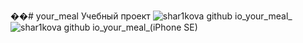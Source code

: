 ��#   y o u r _ m e a l 
 
 Учебный проект
![shar1kova github io_your_meal_](https://github.com/shar1kova/your_meal/assets/132005538/1bbd7db2-57b1-42ab-811d-dc72b9296a0c)
![shar1kova github io_your_meal_(iPhone SE)](https://github.com/shar1kova/your_meal/assets/132005538/44d9fd67-6dd0-46fc-815e-95e806d035a1)

